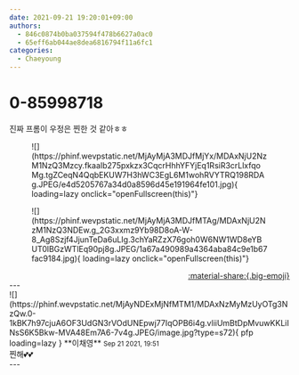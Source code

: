 ```yaml
---
date: 2021-09-21 19:20:01+09:00
authors:
  - 846c0874b0ba037594f478b6627a0ac0
  - 65eff6ab044ae8dea6816794f11a6fc1
categories:
  - Chaeyoung
---
```


# 0-85998718

<div class="post-container" markdown="1">
<div class="content-container md-sidebar__scrollwrap" markdown="1">

진짜 프롬이 우정은 찐한 것 같아ㅎㅎ
<figure markdown="1">
![](https://phinf.wevpstatic.net/MjAyMjA3MDJfMjYx/MDAxNjU2NzM1NzQ3Mzcy.fkaaIb275pxkzx3CqcrHhhYFYjEq1RsiR3crLlxfqoMg.tgZCeqN4QqbEKUW7H3hWC3EgL6M1wohRVYTRQ198RDAg.JPEG/e4d5205767a34d0a8596d45e191964fe101.jpg){ loading=lazy onclick="openFullscreen(this)"}
</figure>

<figure markdown="1">
![](https://phinf.wevpstatic.net/MjAyMjA3MDJfMTAg/MDAxNjU2NzM1NzQ3NDEw.g_2G3xxmz9Yb98D8oA-W-8_Ag8Szjf4JjunTeDa6uLIg.3chYaRZzX76goh0W6NW1WD8eYBUT0lBGzWTlEq90pj8g.JPEG/1a67a490989a4364aba84c9e1b67fac9184.jpg){ loading=lazy onclick="openFullscreen(this)"}
</figure>


</div>
</div>

<div style="text-align: right;" markdown="1">
<a href="https://weverse.io/fromis9/fanpost/0-85998718" style="text-align: right;">:material-share:{.big-emoji}</a>
</div>
---

<div class="comments-container md-sidebar__scrollwrap" markdown="1">
<div class="comment" markdown="1">
<div class='id-container' markdown="1">
![](https://phinf.wevpstatic.net/MjAyNDExMjNfMTM1/MDAxNzMyMzUyOTg3NzQw.0-1kBK7h97cjuA6OF3UdGN3rVOdUNEpwj77IqOPB6i4g.vliiUmBtDpMvuwKKLiINsS6K5Bkw-MVA48Em7A6-7v4g.JPEG/image.jpg?type=s72){ pfp loading=lazy }
**<span class="artist">이채영</span>** <small>Sep 21 2021, 19:51</small><br>
</div>
<div class='comment-body' markdown="1">
찐해💕💕
</div>
</div>
</div>
---

